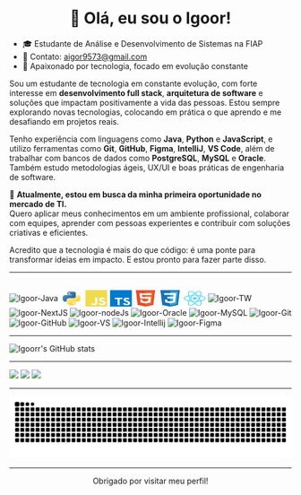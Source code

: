 <h1 align="center">👋 Olá, eu sou o Igoor!</h1>

- 🎓 Estudante de Análise e Desenvolvimento de Sistemas na FIAP  
- 📧 Contato: aigor9573@gmail.com  
- 🚀 Apaixonado por tecnologia, focado em evolução constante  

Sou um estudante de tecnologia em constante evolução, com forte interesse em **desenvolvimento full stack**, **arquitetura de software** e soluções que impactam positivamente a vida das pessoas. Estou sempre explorando novas tecnologias, colocando em prática o que aprendo e me desafiando em projetos reais.

Tenho experiência com linguagens como **Java**, **Python** e **JavaScript**, e utilizo ferramentas como **Git**, **GitHub**, **Figma**, **IntelliJ**, **VS Code**, além de trabalhar com bancos de dados como **PostgreSQL**, **MySQL** e **Oracle**. Também estudo metodologias ágeis, UX/UI e boas práticas de engenharia de software.

💼 **Atualmente, estou em busca da minha primeira oportunidade no mercado de TI.**  
Quero aplicar meus conhecimentos em um ambiente profissional, colaborar com equipes, aprender com pessoas experientes e contribuir com soluções criativas e eficientes.

Acredito que a tecnologia é mais do que código: é uma ponte para transformar ideias em impacto. E estou pronto para fazer parte disso.

---
<div style="display: inline_block"><br>
  <!-- Linguagens de Programação -->
  <img align="center" alt="Igoor-Java" height="30" width="40" src="https://devicon-website.vercel.app/api/java/original.svg">
  <img align="center" alt="Igoor-Python" height="30" width="40" src="https://raw.githubusercontent.com/devicons/devicon/master/icons/python/python-original.svg">
  <img align="center" alt="Igoor-Js" height="30" width="40" src="https://raw.githubusercontent.com/devicons/devicon/master/icons/javascript/javascript-plain.svg">
  <img align="center" alt="Igoor-Ts" height="30" width="40" src="https://raw.githubusercontent.com/devicons/devicon/master/icons/typescript/typescript-plain.svg">

  <!-- Front-End -->
  <img align="center" alt="Igoor-HTML" height="30" width="40" src="https://raw.githubusercontent.com/devicons/devicon/master/icons/html5/html5-original.svg">
  <img align="center" alt="Igoor-CSS" height="30" width="40" src="https://raw.githubusercontent.com/devicons/devicon/master/icons/css3/css3-original.svg">
  <img align="center" alt="Igoor-React" height="30" width="40" src="https://raw.githubusercontent.com/devicons/devicon/master/icons/react/react-original.svg">
  <img align="center" alt="Igoor-TW" height="30" width="40" src="https://devicon-website.vercel.app/api/tailwindcss/plain.svg">
  <img align="center" alt="Igoor-NextJS" height="30" width="40" src="https://devicon-website.vercel.app/api/nextjs/original.svg">

  <!-- Back-End / Banco de Dados -->
  <img align="center" alt="Igoor-nodeJs" height="30" width="40" src="https://devicon-website.vercel.app/api/nodejs/original.svg">
  <img align="center" alt="Igoor-Oracle" height="30" width="40" src="https://devicon-website.vercel.app/api/oracle/original.svg">
  <img align="center" alt="Igoor-MySQL" height="30" width="40" src="https://devicon-website.vercel.app/api/mysql/original.svg"></img>

  <!-- Ferramentas -->
  <img align="center" alt="Igoor-Git" height="30" width="40" src="https://devicon-website.vercel.app/api/git/original.svg">
  <img align="center" alt="Igoor-GitHub" height="30" width="40" src="https://devicon-website.vercel.app/api/github/original.svg">
  <img align="center" alt="Igoor-VS" height="30" width="40" src="https://devicon-website.vercel.app/api/vscode/original.svg">
  <img align="center" alt="Igoor-Intellij" height="30" width="40" src="https://devicon-website.vercel.app/api/intellij/original.svg">
  <img align="center" alt="Igoor-Figma" height="30" width="40" src="https://devicon-website.vercel.app/api/figma/original.svg">
</div>

---

![Igoorr's GitHub stats](https://github-readme-stats.vercel.app/api?username=Igo00r&show_icons=true&theme=transparent)

---

<div> 
  <a href="https://www.instagram.com/igoo0r__/" target="_blank"><img src="https://img.shields.io/badge/-Instagram-%23E4405F?style=for-the-badge&logo=instagram&logoColor=white" target="_blank"></a>
  <a href="https://www.linkedin.com/in/igoor-alves-197a232b5/" target="_blank"><img src="https://img.shields.io/badge/-LinkedIn-%230077B5?style=for-the-badge&logo=linkedin&logoColor=white" target="_blank"></a> 
  <a href = "mailto:aigor9573@gmail.com"><img src="https://img.shields.io/badge/Gmail-D14836?style=for-the-badge&logo=gmail&logoColor=white" target="_blank"></a>

---

<picture>
  <source media="(prefers-color-scheme: dark)" srcset="https://raw.githubusercontent.com/Igo00r/Igo00r/output/github-contribution-grid-snake-dark.svg">
  <source media="(prefers-color-scheme: light)" srcset="https://raw.githubusercontent.com/Igo00r/Igo00r/output/github-contribution-grid-snake.svg">
  <img alt="github contribution grid snake animation" src="https://raw.githubusercontent.com/Igo00r/Igo00r/output/github-contribution-grid-snake.svg">
</picture>

---

<p align="center"> Obrigado por visitar meu perfil! </p>

